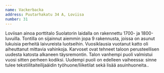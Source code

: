 ```yaml
---
name: Vackerbacka
address: Puutarhakatu 34 A, Loviisa
number: 31
---
```

Loviisan ainoa porttitalo Suolatorin laidalla on rakennettu 1700- ja 1800-luvuilla. Tontilla on sijainnut aiemmin jopa 9 rakennusta, joissa on asunut lukuisia perheitä laivureista luotseihin. Vuosiklausia vuotanut katto oli aiheuttanut mittavia vahinkoja. Karvoset ovat tehneet taloon perusteellisen uudesta katosta alkaneen täysremontin. Talon vanhempi puoli valmistui vuosi sitten perheen kodiksi. Uudempi puoli on edelleen vaiheessa: sinne tulee tekstiilitaiteilijaäidin työhuone/liiketilat sekä lisää asuinhuoneita..